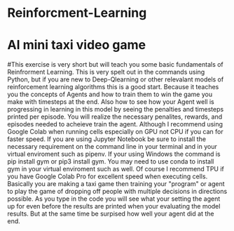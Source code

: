 # Reinforcment-Learning
# AI mini taxi video game
#This exercise is very short but will teach you some basic fundamentals of Reinfrorment Learning. This is very spelt out in the commands using Python, but if you are new to Deep-Qlearning or other relevalant models of reinforcement learning algorithms this is a good start. Because it teaches you the concepts of Agents and how to train them to win the game you make with timesteps at the end. Also how to see how your Agent well is progressing in learning in this model by seeing the penalties and timesteps printed per episode. You will realize the necessary penalites, rewards, and episodes needed to acheieve train the agent. Although I recommend using Google Colab when running cells especially on GPU not CPU if you can for faster speed. If you are using Jupyter Notebook be sure to install the necessary requirement on the command line in your terminal and in your virtual enviroment such as pipenv. If your using Windows the command is pip install gym or pip3 install gym. You may need to use conda to install gym in your virtual enviroment such as well. Of course I recommend TPU if you have Google Colab Pro for excellent speed when executing cells. Basically you are making a taxi game then training your "program" or agent to play the game of dropping off people with multiple decisions in directions possible. As you type in the code you will see what your setting the agent up for even before the results are printed when your evaluating the model results. But at the same time be surpised how well your agent did at the end.
